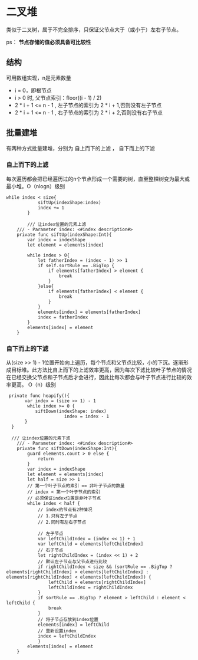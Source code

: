 # 二叉堆

类似于二叉树，属于不完全排序，只保证父节点大于（或小于）左右子节点。

ps： **节点存储的值必须具备可比较性**

## 结构

可用数组实现，n是元素数量

- i = 0，即根节点
- i > 0 时, 父节点索引：floor((i - 1) / 2)
- 2 * i + 1 <= n - 1 , 左子节点的索引为 2 * i + 1,否则没有左子节点
- 2 * i + 1 <= n - 1 , 右子节点的索引为 2 * i + 2,否则没有右子节点

## 批量建堆

有两种方式批量建堆，分别为 自上而下的上滤 ， 自下而上的下滤

### 自上而下的上滤

每次遍历都会把已经遍历过的n个节点形成一个需要的树，直至整棵树变为最大或最小堆。O（nlogn）级别

```
while index < size{
            siftUp(indexShape:index)
            index += 1
        }
        
        /// 让index位置的元素上滤
    /// - Parameter index: <#index description#>
    private func siftUp(indexShape:Int){
        var index = indexShape
        let element = elements[index]
        
        while index > 0{
            let fatherIndex = (index - 1) >> 1
            if self.sortRule == .BigTop {
                if elements[fatherIndex] > element {
                    break
                }
            }else{
                if elements[fatherIndex] < element {
                    break
                }
            }
            elements[index] = elements[fatherIndex]
            index = fatherIndex
        }
        elements[index] = element
    }
```

### 自下而上的下滤

从(size >> 1) - 1位置开始向上遍历，每个节点和父节点比较，小的下沉。逐渐形成目标堆。此方法比自上而下的上滤效率更高，因为每次下滤比较叶子节点的情况在已经交换父节点和子节点后才会进行，因此比每次都会与叶子节点进行比较的效率更高。 O（n）级别

```
 private func heapify(){
       var index = (size >> 1) - 1
        while index >= 0 {
           siftDown(indexShape: index)
                      index = index - 1
       }
  }
  
  /// 让index位置的元素下滤
    /// - Parameter index: <#index description#>
    private func siftDown(indexShape:Int){
        guard elements.count > 0 else {
            return
        }
        var index = indexShape
        let element = elements[index]
        let half = size >> 1
        // 第一个叶子节点的索引 == 非叶子节点的数量
        // index < 第一个叶子节点的索引
        // 必须保证index位置是非叶子节点
        while index < half {
            // index的节点有2种情况
            // 1.只有左子节点
            // 2.同时有左右子节点
            
            // 左子节点
            var leftChildIndex = (index << 1) + 1
            var leftChild = elements[leftChildIndex]
            // 右子节点
            let rightChildIndex = (index << 1) + 2
            // 默认左子节点与父节点进行比较
            if rightChildIndex < size && (sortRule == .BigTop ? elements[rightChildIndex] > elements[leftChildIndex] : elements[rightChildIndex] < elements[leftChildIndex]) {
                leftChild = elements[rightChildIndex]
                leftChildIndex = rightChildIndex
            }
            if sortRule == .BigTop ? element > leftChild : element < leftChild {
                break
            }
            // 将子节点存放到index位置
            elements[index] = leftChild
            // 重新设置index
            index = leftChildIndex
            }
        elements[index] = element
    }
```